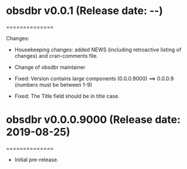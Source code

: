 # obsdbr v0.0.1 (Release date: --)
==============

Changes:
* Housekeeping changes: added NEWS (including retroactive listing of changes) and cran-comments file.
* Change of obsdbr maintainer

* Fixed: Version contains large components (0.0.0.9000) ==> 0.0.0.9 (numbers must be between 1-9)
* Fixed: The Title field should be in title case.

# obsdbr v0.0.0.9000 (Release date: 2019-08-25)
==============

* Initial pre-release.